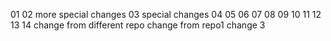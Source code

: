 01
02
more special changes
03
special changes
04
05
06
07
08
09
10
11
12
13
14
change from different repo
change from repo1
change 3

